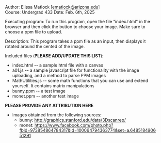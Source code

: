 Author: Elissa Matlock [ematlock@arizona.edu]  
Course: Undergrad 433
Date: Feb. 6th, 2025

Executing program:
To run this program, open the file "index.html" in the browser and then click the button to choose your image.
Make sure to choose a ppm file to upload.

Description:
This program takes a ppm file as an input, then displays it rotated around the
cented of the image.

Included files (**PLEASE ADD/UPDATE THIS LIST**):
* index.html    -- a sample html file with a canvas
* a01.js        -- a sample javascript file for functionality with the image uploading, and a method to parse PPM images
* MathUtilities.js		-- some math functions that you can use and extend yourself. It contains matrix manipulations
* bunny.ppm     -- a test image
* monet.ppm     -- another test image


**PLEASE PROVIDE ANY ATTRIBUTION HERE**
* Images obtained from the following sources:
  * bunny: http://graphics.stanford.edu/data/3Dscanrep/ 
  * monet: https://www.facebook.com/photo.php?fbid=973854864784317&id=100064794363774&set=a.648518490651291 